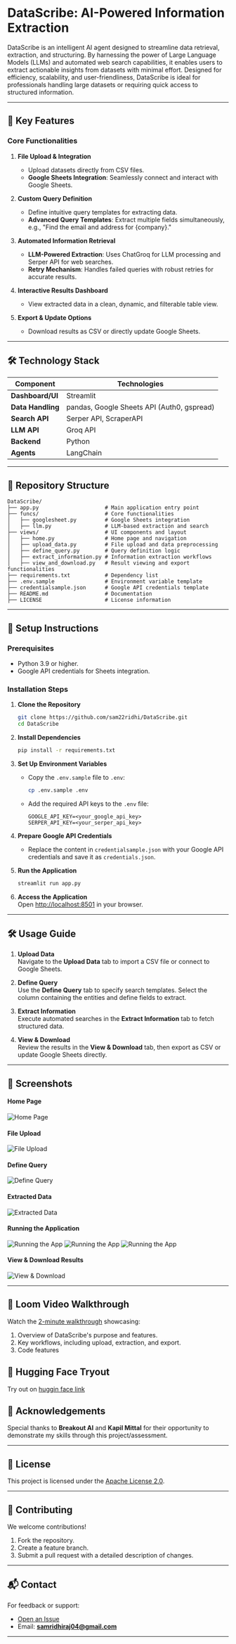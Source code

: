 
# **DataScribe: AI-Powered Information Extraction**  

DataScribe is an intelligent AI agent designed to streamline data retrieval, extraction, and structuring. By harnessing the power of Large Language Models (LLMs) and automated web search capabilities, it enables users to extract actionable insights from datasets with minimal effort. Designed for efficiency, scalability, and user-friendliness, DataScribe is ideal for professionals handling large datasets or requiring quick access to structured information.  

---

## 🚀 **Key Features**  

### Core Functionalities  
1. **File Upload & Integration**  
   - Upload datasets directly from CSV files.  
   - **Google Sheets Integration**: Seamlessly connect and interact with Google Sheets.  

2. **Custom Query Definition**  
   - Define intuitive query templates for extracting data.  
   - **Advanced Query Templates**: Extract multiple fields simultaneously, e.g., "Find the email and address for {company}."  

3. **Automated Information Retrieval**  
   - **LLM-Powered Extraction**: Uses ChatGroq for LLM processing and Serper API for web searches.  
   - **Retry Mechanism**: Handles failed queries with robust retries for accurate results.  

4. **Interactive Results Dashboard**  
   - View extracted data in a clean, dynamic, and filterable table view.  

5. **Export & Update Options**  
   - Download results as CSV or directly update Google Sheets.  

---

## 🛠️ **Technology Stack**

| **Component**       | **Technologies**                           |
|----------------------|-------------------------------------------|
| **Dashboard/UI**     | Streamlit                                |
| **Data Handling**    | pandas, Google Sheets API (Auth0, gspread)|
| **Search API**       | Serper API, ScraperAPI                   |
| **LLM API**          | Groq API                                 |
| **Backend**          | Python                                   |
| **Agents**           | LangChain                                |

---

## 📂 **Repository Structure**

```
DataScribe/
├── app.py                     # Main application entry point
├── funcs/                     # Core functionalities
│   ├── googlesheet.py         # Google Sheets integration
│   ├── llm.py                 # LLM-based extraction and search
├── views/                     # UI components and layout
│   ├── home.py                # Home page and navigation
│   ├── upload_data.py         # File upload and data preprocessing
│   ├── define_query.py        # Query definition logic
│   ├── extract_information.py # Information extraction workflows
│   ├── view_and_download.py   # Result viewing and export functionalities
├── requirements.txt           # Dependency list
├── .env.sample                # Environment variable template
├── credentialsample.json      # Google API credentials template
├── README.md                  # Documentation
├── LICENSE                    # License information
```

---

## 📖 **Setup Instructions**

### Prerequisites  
- Python 3.9 or higher.  
- Google API credentials for Sheets integration.  

### Installation Steps  

1. **Clone the Repository**  
   ```bash
   git clone https://github.com/sam22ridhi/DataScribe.git
   cd DataScribe
   ```  

2. **Install Dependencies**  
   ```bash
   pip install -r requirements.txt
   ```  

3. **Set Up Environment Variables**  
   - Copy the `.env.sample` file to `.env`:  
     ```bash
     cp .env.sample .env
     ```  
   - Add the required API keys to the `.env` file:  
     ```plaintext
     GOOGLE_API_KEY=<your_google_api_key>
     SERPER_API_KEY=<your_serper_api_key>
     ```  

4. **Prepare Google API Credentials**  
   - Replace the content in `credentialsample.json` with your Google API credentials and save it as `credentials.json`.

5. **Run the Application**  
   ```bash
   streamlit run app.py
   ```  

6. **Access the Application**  
   Open [http://localhost:8501](http://localhost:8501) in your browser.  

---

## 🛠️ **Usage Guide**  

1. **Upload Data**  
   Navigate to the **Upload Data** tab to import a CSV file or connect to Google Sheets.  

2. **Define Query**  
   Use the **Define Query** tab to specify search templates. Select the column containing the entities and define fields to extract.  

3. **Extract Information**  
   Execute automated searches in the **Extract Information** tab to fetch structured data.  

4. **View & Download**  
   Review the results in the **View & Download** tab, then export as CSV or update Google Sheets directly.  

---

## 🌟 **Screenshots**  

#### **Home Page**  
![Home Page](screenshots/home.png)

#### **File Upload**  
![File Upload](screenshots/upload_data.png)

#### **Define Query**  
![Define Query](screenshots/define_query.png)

#### **Extracted Data**  
![Extracted Data](screenshots/extractinfo.png)

#### **Running the Application**  
![Running the App](screenshots/running.png)
![Running the App](screenshots/ans.png)
![Running the App](screenshots/ans2.png)

#### **View & Download Results**  
![View & Download](screenshots/viewdown.png) 


---

## 📝 **Loom Video Walkthrough**  

Watch the [2-minute walkthrough](https://www.loom.com/share/2da6b8a8929b46698b4c61aa57d3b461?sid=ef63cba4-37db-468d-86f1-e52ee08d7e0c) showcasing:  
1. Overview of DataScribe's purpose and features.  
2. Key workflows, including upload, extraction, and export.  
3. Code features

## 📝 **Hugging Face Tryout**  

Try out on [huggin face link](https://huggingface.co/spaces/samiee2213/DataScribe) 


## 🙌 **Acknowledgements**  

Special thanks to **Breakout AI** and **Kapil Mittal** for their opportunity to demonstrate my skills through this project/assessment.  

---

## 📜 **License**  

This project is licensed under the [Apache License 2.0](LICENSE).  

---

## 🤝 **Contributing**

We welcome contributions!  
1. Fork the repository.  
2. Create a feature branch.  
3. Submit a pull request with a detailed description of changes.

---

## 📬 **Contact**  

For feedback or support:  
- [Open an Issue](https://github.com/sam22ridhi/DataScribe/issues)  
- Email: **samridhiraj04@gmail.com**  

---  

